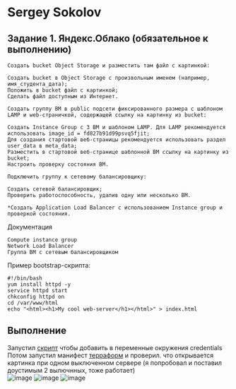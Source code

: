 # Sergey Sokolov
## Задание 1. Яндекс.Облако (обязательное к выполнению)

    Создать bucket Object Storage и разместить там файл с картинкой:

    Создать bucket в Object Storage с произвольным именем (например, имя_студента_дата);
    Положить в bucket файл с картинкой;
    Сделать файл доступным из Интернет.

    Создать группу ВМ в public подсети фиксированного размера с шаблоном LAMP и web-страничкой, содержащей ссылку на картинку из bucket:

    Создать Instance Group с 3 ВМ и шаблоном LAMP. Для LAMP рекомендуется использовать image_id = fd827b91d99psvq5fjit;
    Для создания стартовой веб-страницы рекомендуется использовать раздел user_data в meta_data;
    Разместить в стартовой веб-странице шаблонной ВМ ссылку на картинку из bucket;
    Настроить проверку состояния ВМ.

    Подключить группу к сетевому балансировщику:

    Создать сетевой балансировщик;
    Проверить работоспособность, удалив одну или несколько ВМ.

    *Создать Application Load Balancer с использованием Instance group и проверкой состояния.

Документация

    Compute instance group
    Network Load Balancer
    Группа ВМ с сетевым балансировщиком


Пример bootstrap-скрипта:   
```
#!/bin/bash
yum install httpd -y
service httpd start
chkconfig httpd on
cd /var/www/html
echo "<html><h1>My cool web-server</h1></html>" > index.html
```    
## Выполнение   
Запустил [скрипт]() чтобы добавить в переменные окружения credentials    
Потом запустил манифест [терраформ]() и проверил. что открывается картинка при одном выключенном сервере (я попробовал и поставил доустимым 2 вылючнных, тоже работает)    
![image](https://user-images.githubusercontent.com/93119897/219434877-878aa498-835a-402f-b398-7e29a63d4fb0.png)
![image](https://user-images.githubusercontent.com/93119897/219434911-8a3e6bc3-81c7-4077-9df1-d37e05df7d81.png)
![image](https://user-images.githubusercontent.com/93119897/219434945-fe65d6c7-72eb-4152-bd83-8c2bdd386e15.png)
